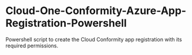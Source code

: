 # Cloud-One-Conformity-Azure-App-Registration-Powershell
Powershell script to create the Cloud Conformity app registration with its required permissions.
